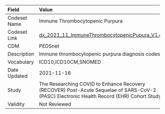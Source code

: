 |Field        |Value                                                                                                                                    |
|:------------|:----------------------------------------------------------------------------------------------------------------------------------------|
|Codeset Name |Immune Thrombocytopenic Purpura                                                                                                          |
|Codeset Link |[dx_2021_11_ImmuneThrombocytopenicPupura_V1.csv](https://github.com/PEDSnet/Variable-Dictionary/blob/main/conditions/dx_2021_11_ImmuneThrombocytopenicPupura_V1.csv)|
|CDM          |PEDSnet                                                                                                                                  |
|Description  |Immune thrombocytopenic purpura diagnosis codes                                                                                          |
|Vocabulary   |ICD10,ICD10CM,SNOMED                                                                                                                     |
|Date Updated |2021-11-16                                                                                                                               |
|Study        |The Researching COVID to Enhance Recovery (RECOVER) Post-Acute Sequelae of SARS-CoV-2 (PASC) Electronic Health Record (EHR) Cohort Study |
|Validity     |Not Reviewed                                                                                                                             |
